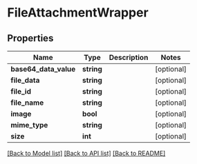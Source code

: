 # FileAttachmentWrapper

## Properties
Name | Type | Description | Notes
------------ | ------------- | ------------- | -------------
**base64_data_value** | **string** |  | [optional] 
**file_data** | **string** |  | [optional] 
**file_id** | **string** |  | [optional] 
**file_name** | **string** |  | [optional] 
**image** | **bool** |  | [optional] 
**mime_type** | **string** |  | [optional] 
**size** | **int** |  | [optional] 

[[Back to Model list]](../README.md#documentation-for-models) [[Back to API list]](../README.md#documentation-for-api-endpoints) [[Back to README]](../README.md)


